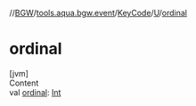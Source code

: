 //[BGW](../../../../index.md)/[tools.aqua.bgw.event](../../index.md)/[KeyCode](../index.md)/[U](index.md)/[ordinal](ordinal.md)



# ordinal  
[jvm]  
Content  
val [ordinal](ordinal.md): [Int](https://kotlinlang.org/api/latest/jvm/stdlib/kotlin/-int/index.html)  



